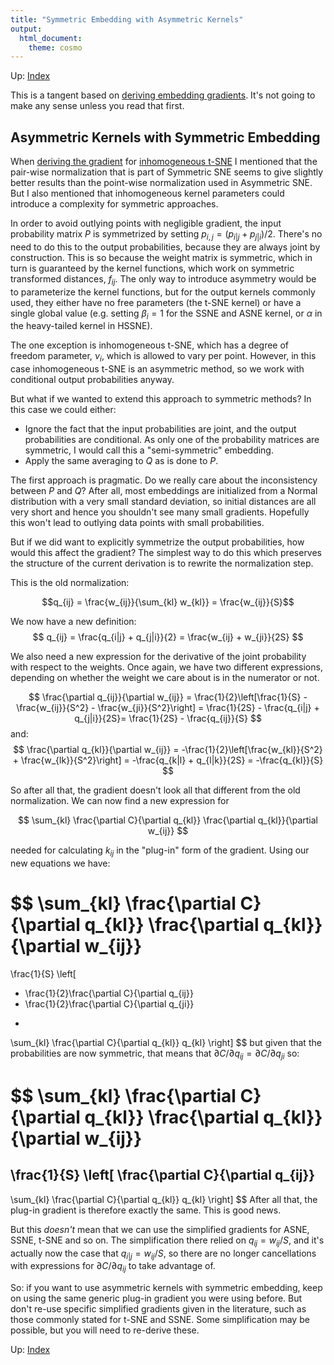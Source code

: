 ```yaml
---
title: "Symmetric Embedding with Asymmetric Kernels"
output:
  html_document:
    theme: cosmo
---
```


Up: [Index](index.html)

This is a tangent based on [deriving embedding gradients](gradients.html). It's
not going to make any sense unless you read that first.

## Asymmetric Kernels with Symmetric Embedding

When [deriving the gradient](gradients.html) for 
[inhomogeneous t-SNE](http://dx.doi.org/10.1007/978-3-319-46675-0_14) I 
mentioned that the pair-wise normalization that is part of 
Symmetric SNE seems to give slightly better results than the point-wise 
normalization used in Asymmetric SNE. But I also mentioned that inhomogeneous
kernel parameters could introduce a complexity for symmetric approaches.

In order to avoid outlying points with negligible gradient, the input 
probability matrix $P$ is symmetrized by setting 
$p_{i,j} = \left(p_{i|j} + p_{j|i}\right) / 2$. There's no need to do this to
the output probabilities, because they are always joint by construction.
This is so because the weight matrix is symmetric, which in turn is guaranteed
by the kernel functions, which work on symmetric transformed distances, 
$f_{ij}$. The only way to introduce asymmetry would be to parameterize the
kernel functions, but for the output kernels commonly used, they either have
no free parameters (the t-SNE kernel) or have a single global value (e.g.
setting $\beta_i = 1$ for the SSNE and ASNE kernel, or $\alpha$ in the 
heavy-tailed kernel in HSSNE).

The one exception is inhomogeneous t-SNE, which has a degree of freedom 
parameter, $\nu_i$, which is allowed to vary per point. However, in this case
inhomogeneous t-SNE is an asymmetric method, so we work with conditional output
probabilities anyway.

But what if we wanted to extend this approach to symmetric methods? In this case
we could either:

* Ignore the fact that the input probabilities are joint, and the output 
probabilities are conditional. As only one of the probability matrices are 
symmetric, I would call this a "semi-symmetric" embedding.
* Apply the same averaging to $Q$ as is done to $P$.

The first approach is pragmatic. Do we really care about the inconsistency
between $P$ and $Q$? After all, most embeddings are initialized from a Normal
distribution with a very small standard deviation, so initial distances are
all very short and hence you shouldn't see many small gradients. Hopefully
this won't lead to outlying data points with small probabilities.

But if we did want to explicitly symmetrize the output probabilities, how 
would this affect the gradient? The simplest way to do this which preserves
the structure of the current derivation is to rewrite the normalization step.

This is the old normalization:

$$q_{ij} = \frac{w_{ij}}{\sum_{kl} w_{kl}} = \frac{w_{ij}}{S}$$

We now have a new definition:
$$
q_{ij} = \frac{q_{i|j} + q_{j|i}}{2} = \frac{w_{ij} + w_{ji}}{2S}
$$

We also need a new expression for the derivative of the joint probability with
respect to the weights. Once again, we have two different expressions, depending
on whether the weight we care about is in the numerator or not.

$$
\frac{\partial q_{ij}}{\partial w_{ij}} = 
\frac{1}{2}\left[\frac{1}{S} - \frac{w_{ij}}{S^2} - \frac{w_{ji}}{S^2}\right] = 
\frac{1}{2S} - \frac{q_{i|j} + q_{j|i}}{2S}=
\frac{1}{2S} - \frac{q_{ij}}{S}
$$
and:
$$
\frac{\partial q_{kl}}{\partial w_{ij}} = 
-\frac{1}{2}\left[\frac{w_{kl}}{S^2} + \frac{w_{lk}}{S^2}\right] = 
-\frac{q_{k|l} + q_{l|k}}{2S} =
-\frac{q_{kl}}{S}
$$

So after all that, the gradient doesn't look all that different from the old
normalization. We can now find a new expression for

$$
\sum_{kl}
\frac{\partial C}{\partial q_{kl}}
\frac{\partial q_{kl}}{\partial w_{ij}}
$$

needed for calculating $k_{ij}$ in the "plug-in" form of the gradient. Using 
our new equations we have:

$$
\sum_{kl}
\frac{\partial C}{\partial q_{kl}}
\frac{\partial q_{kl}}{\partial w_{ij}}
=
\frac{1}{S}
\left[
+ \frac{1}{2}\frac{\partial C}{\partial q_{ij}}
+ \frac{1}{2}\frac{\partial C}{\partial q_{ji}}
-
\sum_{kl} \frac{\partial C}{\partial q_{kl}} 
q_{kl}
\right]
$$
but given that the probabilities are now symmetric, that means that
$\partial C/\partial q_{ij} = \partial C/\partial q_{ji}$ so:

$$
\sum_{kl}
\frac{\partial C}{\partial q_{kl}}
\frac{\partial q_{kl}}{\partial w_{ij}}
=
\frac{1}{S}
\left[
\frac{\partial C}{\partial q_{ij}}
-
\sum_{kl} \frac{\partial C}{\partial q_{kl}} 
q_{kl}
\right]
$$
After all that, the plug-in gradient is therefore exactly the same. This is 
good news.

But this *doesn't* mean that we can use the simplified gradients for ASNE, SSNE,
t-SNE and so on. The simplification there relied on $q_{ij} = w_{ij} / S$, and
it's actually now the case that $q_{i|j} = w_{ij} / S$, so there are no longer
cancellations with expressions for $\partial C / \partial q_{ij}$ to take
advantage of.

So: if you want to use asymmetric kernels with symmetric embedding, keep on
using the same generic plug-in gradient you were using before. But don't re-use
specific simplified gradients given in the literature, such as those commonly
stated for t-SNE and SSNE. Some simplification may be possible, but you will
need to re-derive these.

Up: [Index](index.html)

